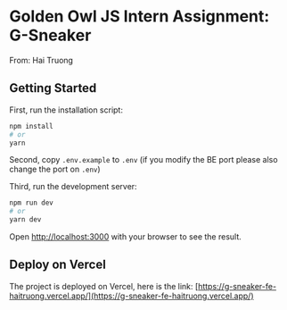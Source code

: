 # Golden Owl JS Intern Assignment: G-Sneaker
From: Hai Truong

## Getting Started

First, run the installation script:
```bash
npm install
# or
yarn
```

Second, copy `.env.example` to `.env` (if you modify the BE port please also change the port on `.env`)

Third, run the development server:

```bash
npm run dev
# or
yarn dev
```

Open [http://localhost:3000](http://localhost:3000) with your browser to see the result.

## Deploy on Vercel

The project is deployed on Vercel, here is the link: [https://g-sneaker-fe-haitruong.vercel.app/](https://g-sneaker-fe-haitruong.vercel.app/)
